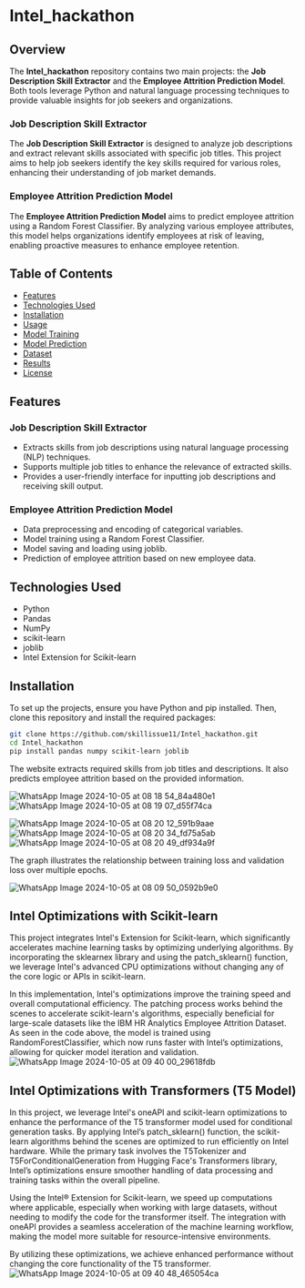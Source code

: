 # Intel_hackathon

## Overview
The **Intel_hackathon** repository contains two main projects: the **Job Description Skill Extractor** and the **Employee Attrition Prediction Model**. Both tools leverage Python and natural language processing techniques to provide valuable insights for job seekers and organizations.

### Job Description Skill Extractor
The **Job Description Skill Extractor** is designed to analyze job descriptions and extract relevant skills associated with specific job titles. This project aims to help job seekers identify the key skills required for various roles, enhancing their understanding of job market demands.

### Employee Attrition Prediction Model
The **Employee Attrition Prediction Model** aims to predict employee attrition using a Random Forest Classifier. By analyzing various employee attributes, this model helps organizations identify employees at risk of leaving, enabling proactive measures to enhance employee retention.

## Table of Contents
- [Features](#features)
- [Technologies Used](#technologies-used)
- [Installation](#installation)
- [Usage](#usage)
- [Model Training](#model-training)
- [Model Prediction](#model-prediction)
- [Dataset](#dataset)
- [Results](#results)
- [License](#license)

## Features
### Job Description Skill Extractor
- Extracts skills from job descriptions using natural language processing (NLP) techniques.
- Supports multiple job titles to enhance the relevance of extracted skills.
- Provides a user-friendly interface for inputting job descriptions and receiving skill output.

### Employee Attrition Prediction Model
- Data preprocessing and encoding of categorical variables.
- Model training using a Random Forest Classifier.
- Model saving and loading using joblib.
- Prediction of employee attrition based on new employee data.

## Technologies Used
- Python
- Pandas
- NumPy
- scikit-learn
- joblib
- Intel Extension for Scikit-learn

## Installation
To set up the projects, ensure you have Python and pip installed. Then, clone this repository and install the required packages:

```bash
git clone https://github.com/skillissue11/Intel_hackathon.git
cd Intel_hackathon
pip install pandas numpy scikit-learn joblib
```
The website extracts required skills from job titles and descriptions.
 It also predicts employee attrition based on the provided information.

![WhatsApp Image 2024-10-05 at 08 18 54_84a480e1](https://github.com/user-attachments/assets/bd868db9-088c-46b7-b09e-2318f2c1166b)
![WhatsApp Image 2024-10-05 at 08 19 07_d55f74ca](https://github.com/user-attachments/assets/24b55242-75a1-4d3b-b954-f743d434408f)

![WhatsApp Image 2024-10-05 at 08 20 12_591b9aae](https://github.com/user-attachments/assets/54800f45-4a47-43e7-807c-126ed91e20e5)
![WhatsApp Image 2024-10-05 at 08 20 34_fd75a5ab](https://github.com/user-attachments/assets/a20288c8-2afa-42f5-a5dc-142edde195e6)
![WhatsApp Image 2024-10-05 at 08 20 49_df934a9f](https://github.com/user-attachments/assets/73f949a5-2deb-4c22-9aab-5d12a5c766d0)

The graph illustrates the relationship between training loss and validation loss over multiple epochs.

![WhatsApp Image 2024-10-05 at 08 09 50_0592b9e0](https://github.com/user-attachments/assets/b56fcda0-1ffc-457f-8e47-75459b573db1)

## Intel Optimizations with Scikit-learn
This project integrates Intel's Extension for Scikit-learn, which significantly accelerates machine learning tasks by optimizing underlying algorithms. By incorporating the sklearnex library and using the patch_sklearn() function, we leverage Intel's advanced CPU optimizations without changing any of the core logic or APIs in scikit-learn.

In this implementation, Intel's optimizations improve the training speed and overall computational efficiency. The patching process works behind the scenes to accelerate scikit-learn's algorithms, especially beneficial for large-scale datasets like the IBM HR Analytics Employee Attrition Dataset. As seen in the code above, the model is trained using RandomForestClassifier, which now runs faster with Intel’s optimizations, allowing for quicker model iteration and validation.
![WhatsApp Image 2024-10-05 at 09 40 00_29618fdb](https://github.com/user-attachments/assets/1eae271a-1fd1-472e-ba61-23a1357a9b3f)


## Intel Optimizations with Transformers (T5 Model)
In this project, we leverage Intel's oneAPI and scikit-learn optimizations to enhance the performance of the T5 transformer model used for conditional generation tasks. By applying Intel’s patch_sklearn() function, the scikit-learn algorithms behind the scenes are optimized to run efficiently on Intel hardware. While the primary task involves the T5Tokenizer and T5ForConditionalGeneration from Hugging Face's Transformers library, Intel’s optimizations ensure smoother handling of data processing and training tasks within the overall pipeline.

Using the Intel® Extension for Scikit-learn, we speed up computations where applicable, especially when working with large datasets, without needing to modify the code for the transformer itself. The integration with oneAPI provides a seamless acceleration of the machine learning workflow, making the model more suitable for resource-intensive environments.

By utilizing these optimizations, we achieve enhanced performance without changing the core functionality of the T5 transformer.
![WhatsApp Image 2024-10-05 at 09 40 48_465054ca](https://github.com/user-attachments/assets/e4fcd316-3586-4022-bf48-1a62a668eb2c)

